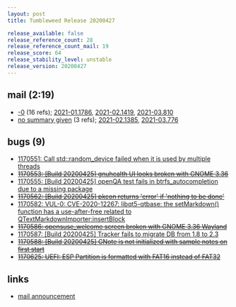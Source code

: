 ```yaml
---
layout: post
title: Tumbleweed Release 20200427

release_available: false
release_reference_count: 28
release_reference_count_mail: 19
release_score: 64
release_stability_level: unstable
release_version: 20200427
---
```


## mail (2:19)

- [-0](https://lists.opensuse.org/opensuse-factory/2020-04/msg00452.html) (16 refs); [2021-01.1786](https://github.com/boombatower/tumbleweed-review/issues/10), [2021-02.1419](https://github.com/boombatower/tumbleweed-review/issues/10), [2021-03.810](https://github.com/boombatower/tumbleweed-review/issues/10)
- [no summary given](https://github.com/boombatower/tumbleweed-review/issues/10) (3 refs); [2021-02.1385](https://github.com/boombatower/tumbleweed-review/issues/10), [2021-03.776](https://github.com/boombatower/tumbleweed-review/issues/10)

## bugs (9)

<!--more-->

- [1170551: Call std::random_device failed when it is used by multiple threads](https://bugzilla.opensuse.org/show_bug.cgi?id=1170551)
- ~~[1170553: \[Build 20200425\] gnuhealth UI looks broken with GNOME 3.36](https://bugzilla.opensuse.org/show_bug.cgi?id=1170553)~~
- [1170555: \[Build 20200425\] openQA test fails in btrfs_autocompletion due to a missing package](https://bugzilla.opensuse.org/show_bug.cgi?id=1170555)
- ~~[1170562: \[Build 20200425\] pkcon returns 'error' if 'nothing to be done'](https://bugzilla.opensuse.org/show_bug.cgi?id=1170562)~~
- [1170582: VUL-0: CVE-2020-12267: libqt5-qtbase: the setMarkdown() function has a use-after-free related to QTextMarkdownImporter:insertBlock](https://bugzilla.opensuse.org/show_bug.cgi?id=1170582)
- ~~[1170586: opensuse_welcome screen broken with GNOME 3.36 Wayland](https://bugzilla.opensuse.org/show_bug.cgi?id=1170586)~~
- [1170587: \[Build 20200425\] Tracker fails to migrate DB from 1.8 to 2.3](https://bugzilla.opensuse.org/show_bug.cgi?id=1170587)
- ~~[1170588: \[Build 20200425\] GNote is not initialized with sample notes on first start](https://bugzilla.opensuse.org/show_bug.cgi?id=1170588)~~
- ~~[1170625: UEFI: ESP Partition is formatted with FAT16 instead of FAT32](https://bugzilla.opensuse.org/show_bug.cgi?id=1170625)~~



## links

- [mail announcement](https://github.com/boombatower/tumbleweed-review/issues/10)

